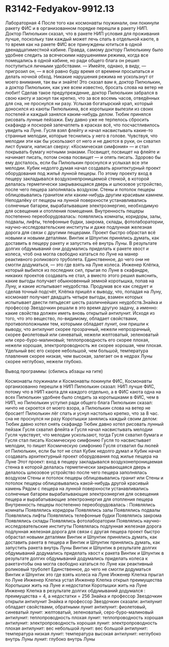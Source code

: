 # R3142-Fedyakov-9912.13
Лабораторная 4
После того как космонавты поужинали, они покинули ракету ФИС и в организованном порядке перешли в ракету НИП. Доктор Пилюлькин сказал, что в ракете НИП условия для проживания лучше, поскольку там каждый может лечь спать в отдельной каюте, в то время как на ракете ФИС все принуждены ютиться в одной двенадцатиместной кабине. Правда, самому доктору Пилюлькину было удобнее следить за всяческими нарушениями режима, когда все помещались в одной кабине, но ради общего блага он решил поступиться личными удобствами. — Имейте, однако, в виду, — пригрозил он, — я всё равно буду время от времени просыпаться и делать ночной обход. Никакие нарушения режима не ускользнут от моего внимания, так вы и знайте! Это сказал вам я, доктор Пилюлькин, а доктор Пилюлькин, как уже всем известно, бросать слова на ветер не любит! Сделав такое предупреждение, доктор Пилюлькин забрался в свою каюту и заснул так крепко, что за все восемь часов, отведённых для сна, не проснулся ни разу. Услыхав богатырский храп, который доносился из каюты Пилюлькина, все коротышки вылезли из своих постелей и каждый занялся каким-нибудь делом. Тюбик принялся рисовать лунные пейзажи. Ему давно уже не терпелось сбросить скафандр и поскорей запечатлеть в красках всё, что посчастливилось увидеть на Луне. Гусля взял флейту и начал насвистывать какие-то странные мелодии, которые теснились у него в голове. Чувствуя, что мелодии эти как бы ускользают от него и не даются в руки, он схватил лист бумаги, написал сверху: «Космическая симфония» — и стал покрывать бумагу нотными знаками. Посвищет, посвищет на флейте и начинает писать, потом снова посвищет — и опять писать. Здорово бы ему досталось, если бы Пилюлькин проснулся и услыхал все эти мелодии. Кубик недолго думая начал создавать архитектурный проект оборудования под жильё лунной пещеры. По этому проекту вход в пещеру закладывался воздухонепроницаемой стенкой, в которой делалась герметически закрывающаяся дверь и шлюзовое устройство, после чего пещера заполнялась воздухом. Стены и потолок пещеры облицовывались гранитом или каким-нибудь другим красивым камнем. Неподалёку от пещеры на лунной поверхности устанавливались солнечные батареи, вырабатывавшие электроэнергию, необходимую для освещения и отопления помещения. Внутренность пещеры постепенно переоборудовалась: появлялись комнаты, коридоры, залы, подвалы, лифты, телефонные будки, закрома, склады, фотолаборатории, научно-исследовательские институты и даже подлунная железная дорога для связи с другими пещерами. Проект быстро обрастал всё новыми и новыми деталями. Винтик и Шпунтик принялись думать, как доставить в пещеру ракету и запустить её внутрь Луны. В результате долгих обдумываний они додумались приделать к ракете хвост и колеса, чтоб она могла свободно кататься по Луне на манер реактивного роликового труболета. Единственное, до чего они не смогли додуматься, — это где взять на Луне колеса. Инженер Клёпка, который выбился из последних сил, прыгая по Луне в скафандре, никаких проектов создавать не стал, а вместо этого решил выяснить, какие выгоды получает обыкновенный земной коротышка, попав на Луну, и какие испытывает неудобства. Продумав все как следует и сделав точный подсчёт, Клёпка пришёл к выводу, что, попадая на Луну, космонавт получает двадцать четыре выгоды, взамен которых испытывает двести пятьдесят шесть различнейших неудобств.Знайка и профессор Звездочкин решали в это время другую задачу, а именно: какие свойства должен иметь вновь открытый антилунит. Исходя из того, что это вещество, по-видимому, обладает свойствами, противоположными тем, которыми обладает лунит, они пришли к выводу, что антилунит скорее прозрачный, нежели непрозрачный, скорее фиолетовый или синеватый, нежели желтоватый, зеленоватый или серо-буро-малиновый; теплопроводность его скорее плохая, нежели хорошая, электропроводность же скорее хорошая, чем плохая. Удельный вес его скорее небольшой, чем большой, температура плавления скорее низкая, чем высокая, залегает он в недрах Луны скорее неглубоко, нежели глубоко.

Вывод программы: (сбились абзацы на гите)

Космонавты поужинали и Космонавты покинули ФИС, Космонавты организованно перешли в НИП
Пилюлькин сказал: НИП лучше ФИС, потому что в НИП каюта для каждого отдельно, a в ФИС каюта одна на всех 
Пилюлькин удобнее было следить за коротышками в ФИС, чем в НИП, но Пилюлькин уступил ради общего блага 
Пилюлькин сказал: ничто не скроется от моего взора, а Пилюлькин слова на ветер не бросает!
Пилюлькин лёг спать и уснул настолько крепко, что за 8 час. сна не проснулся ни разу
Коротышки занялись каждый своим делом:
Тюбик давно хотел снять скафандр
Тюбик давно хотел рисовать лунный пейзаж
Гусля схватил флейта и Гусля начал насвистывать мелодии
Гусля чувствует, что мелодии ускользают, тогда Гусля схватил бумага и Гусля стал писать Космическую симфонию
Гусля то насвистывает мелодии, то пишет Космическую симфонию
Гусля отхватил бы люлей от Пилюлькин, если бы тот не спал
Кубик недолго думал и Кубик начал создавать архитектурный проект оборудования под жилье пещера на Луне 
Этот проект: вход в пещеру закладывался воздухонепроницаемая стенка в которой делалась герметически закрывающаяся дверь и делалось шлюзовое устройство после чего пещера заполнялась воздухом
Стены и потолок пещеры облицовывались гранит или Стены и потолок пещеры облицовывались какой-нибудь другой красивый камень
Рядом с пещера на лунной поверхности устанавливались солнечные батареи вырабатывающие электроэнергия для освещения пещера и вырабатывающие электроэнергия для отопления пещера
Внутренность пещеры постепенно переоборудовалaсь : 
Появлялись комнаты
Появлялись коридоры
Появлялись залы
Появлялись подвалы
Появлялись лифты
Появлялись телефонные будки
Появлялись закрома
Появлялись склады
Появлялись фотолаборатории
Появлялись научно-исследовательские институты
Появлялась подлунная железная дорога
подлунная железная дорога для связи с другая пещера
проект быстро обрастал новыми деталями 
Винтик и Шпунтик принялись думать, как доставить ракета в пещера и Винтик и Шпунтик принялись думать, как запустить ракета  внутрь Луны 
Винтик и Шпунтик в результате долгих обдумываний додумались приделать хвост к ракета
Винтик и Шпунтик в результате долгих обдумываний додумались приделать колеса к ракетачтобы 
она могла свободно кататься  по Луне как реактивный роликовый труболет
Единственное, до чего не смогли додуматься Винтик и Шпунтик это где взять колеса на Луне 
Инженер Клепка прыгал по Луне 
Инженер Клепка устал
Инженер Клепка открыл преимущества Коротышки жить на Луне и недостатки Коротышки жить на Луне 
Инженер Клепка в результате долгих обдумываний додумался : преимущества = 4, а недостатки = 256
Знайка и профессор Звездочкин открыли антилунит
Знайка и профессор Звездочкин сказали: антилунит обладает свойствами, обратными лунит
антилунит: фиолетовый, синеватый
лунит: желтоватый, зеленоватый, серо-буро-малиновый
антилунит: теплопроводность плохая
лунит: теплопроводность хорошая
антилунит: электропроводность хорошая
лунит: электропроводность плохая
антилунит: вес небольшой
лунит: вес большой
антилунит: температура низкая
лунит: температура высокая
антилунит: неглубоко внутрь Луны 
лунит: глубоко внутрь Луны 
